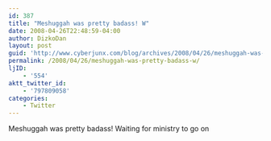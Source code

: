 ```yaml
---
id: 387
title: "Meshuggah was pretty badass! W"
date: 2008-04-26T22:48:59-04:00
author: DizkoDan
layout: post
guid: 'http://www.cyberjunx.com/blog/archives/2008/04/26/meshuggah-was-pretty-badass-w/'
permalink: /2008/04/26/meshuggah-was-pretty-badass-w/
ljID:
    - '554'
aktt_twitter_id:
    - '797809058'
categories:
    - Twitter
---
```


Meshuggah was pretty badass! Waiting for ministry to go on